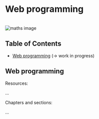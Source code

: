 # Web programming

<br>![maths image](https://raw.githubusercontent.com/AnselmoGPP/Learn-Computer-Science/master/resources/web.jpg)

## Table of Contents
+ [Web programming](#web-programming) (-> work in progress)

## Web programming

Resources:

...

Chapters and sections:

...
